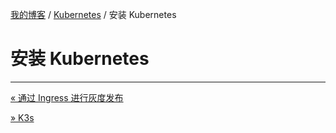 [我的博客](../_index.md) / [Kubernetes](_index.md) / 安装 Kubernetes

# 安装 Kubernetes

---
[« 通过 Ingress 进行灰度发布](ingress-gray-deploy.md)

[» K3s](k3s.md)
